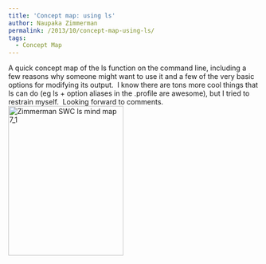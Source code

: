 ```yaml
---
title: 'Concept map: using ls'
author: Naupaka Zimmerman
permalink: /2013/10/concept-map-using-ls/
tags:
  - Concept Map
---
```

A quick concept map of the ls function on the command line, including a few reasons why someone might want to use it and a few of the very basic options for modifying its output.  I know there are tons more cool things that ls can do (eg ls + option aliases in the .profile are awesome), but I tried to restrain myself.  Looking forward to comments.[<img class="size-medium wp-image-4893 alignleft" title="Zimmerman ls concept map" alt="Zimmerman SWC ls mind map 7_1" src="http://teaching.software-carpentry.org/wp-content/uploads/2013/10/Zimmerman-SWC-ls-mind-map-7_1-231x300.jpg" width="231" height="300" />][1]

 [1]: http://teaching.software-carpentry.org/wp-content/uploads/2013/10/Zimmerman-SWC-ls-mind-map-7_1.jpg
